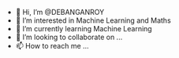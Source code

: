 - 👋 Hi, I’m @DEBANGANROY
- 👀 I’m interested in Machine Learning and Maths
- 🌱 I’m currently learning Machine Learning
- 💞️ I’m looking to collaborate on ...
- 📫 How to reach me ...

<!---
DEBANGANROY/DEBANGANROY is a ✨ special ✨ repository because its `README.md` (this file) appears on your GitHub profile.
You can click the Preview link to take a look at your changes.
--->
